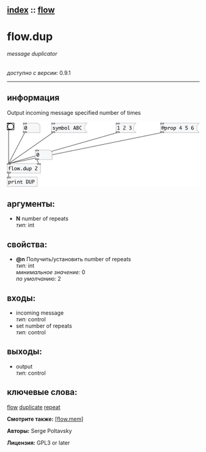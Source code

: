 [index](index.html) :: [flow](category_flow.html)
---

# flow.dup

###### message duplicator

*доступно с версии:* 0.9.1

---


## информация
Output incoming message specified number of times


[![example](../examples/img/flow.dup.jpg)](../examples/pd/flow.dup.pd)



## аргументы:

* **N**
number of repeats<br>
_тип:_ int<br>





## свойства:

* **@n** 
Получить/установить number of repeats<br>
_тип:_ int<br>
_минимальное значение:_ 0<br>
_по умолчанию:_ 2<br>



## входы:

* incoming message<br>
_тип:_ control
* set number of repeats<br>
_тип:_ control



## выходы:

* output<br>
_тип:_ control



## ключевые слова:

[flow](keywords/flow.html)
[duplicate](keywords/duplicate.html)
[repeat](keywords/repeat.html)



**Смотрите также:**
[\[flow.mem\]](flow.mem.html)




**Авторы:** Serge Poltavsky




**Лицензия:** GPL3 or later





